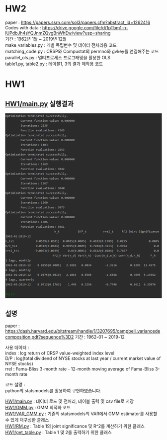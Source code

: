 HW2
================
paper : https://papers.ssrn.com/sol3/papers.cfm?abstract_id=1262416  
Codes with data : https://drive.google.com/file/d/1pTbm1-n-lUPdbJh4sYQJnmZQvgBnWhEw/view?usp=sharing  
기간 : 1962년 1월 ~ 2019년 12월  
make_variables.py : 개별 독립변수 및 데이터 전처리용 코드  
matching_code.py : CRSP와 Compustat의 permno와 gvkey를 연결해주는 코드  
parallel_ols.py : 멀티프로세스 프로그래밍을 활용한 OLS  
table1.py, table2.py : 테이블1, 3의 결과 제작용 코드  
  
  
HW1
================
[HW1/main.py](https://github.com/quant-son/EAP-2020/blob/master/HW1/main.py) 실행결과
---------------------------------------------------------------------------------------
![table](./HW1/example.PNG)  
  

설명
---------------
paper : https://dash.harvard.edu/bitstream/handle/1/3207695/campbell_variancedecomposition.pdf?sequence%3D2
기간 : 1962-01 ~ 2019-12  
  
사용 데이터 :  
index : log return of CRSP value-weighted index level  
D/P : log(total dividend of NYSE stocks at last year / current market value of NYSE stocks)  
rrel : Fama-Bliss 3-month rate - 12-month moving average of Fama-Bliss 3-month rate  
  
코드 설명 :  
python의 statsmodels를 활용하여 구현하였습니다.  
  
[HW1/main.py](https://github.com/quant-son/EAP-2020/blob/master/HW1/main.py) : 데이터 로드 및 전처리, 테이블 출력 및 csv file로 저장  
[HW1/GMM.py](https://github.com/quant-son/EAP-2020/blob/master/HW1/GMM.py) : GMM 최적화 코드  
[HW1/VAR_GMM.py](https://github.com/quant-son/EAP-2020/blob/master/HW1/VAR_GMM.py) : 기존의 statsmodels의 VAR에서 GMM estimator를 사용할 수 있게 재구성한 클래스  
[HW1/RM.py](https://github.com/quant-son/EAP-2020/blob/master/HW1/RM.py) : Table 1의 joint significance 및 R^2를 계산하기 위한 클래스  
[HW1/get_table.py](https://github.com/quant-son/EAP-2020/blob/master/HW1/get_table.py) : Table 1 및 2를 출력하기 위한 클래스  
  

